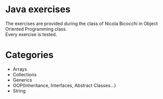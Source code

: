 # Java exercises
The exercises are provided during the class of Nicola Bicocchi in Object Oriented Programming class. \
Every exercise is tested. 

# Categories
+ Arrays
+ Collections
+ Generics
+ OOP(Inheritance, Interfaces, Abstract Classes...)
+ String

